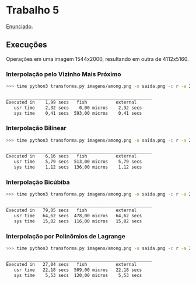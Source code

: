 # Trabalho 5

[Enunciado](papers/enunciado.pdf).

## Execuções

Operações em uma imagem 1544x2000, resultando em outra de 4112x5160.

### Interpolação pelo Vizinho Mais Próximo

```bash
>>> time python3 transforma.py imagens/among.png -o saida.png -c r -a 22 -e 2 -b 20 -m vizinho

________________________________________________________
Executed in    1,99 secs   fish           external
   usr time    2,32 secs    0,00 micros    2,32 secs
   sys time    0,41 secs  593,00 micros    0,41 secs

```

### Interpolação Bilinear

```bash
>>> time python3 transforma.py imagens/among.png -o saida.png -c r -a 22 -e 2 -b 20 -m bilinear

________________________________________________________
Executed in    6,16 secs   fish           external
   usr time    5,79 secs  513,00 micros    5,79 secs
   sys time    1,12 secs  136,00 micros    1,12 secs

```

### Interpolação Bicúbiba

```bash
>>> time python3 transforma.py imagens/among.png -o saida.png -c r -a 22 -e 2 -b 20 -m bicubica

________________________________________________________
Executed in   79,05 secs   fish           external
   usr time   64,62 secs  478,00 micros   64,62 secs
   sys time   15,02 secs  116,00 micros   15,02 secs

```

### Interpolação por Polinômios de Lagrange

```bash
>>> time python3 transforma.py imagens/among.png -o saida.png -c r -a 22 -e 2 -b 20 -m lagrange

________________________________________________________
Executed in   27,04 secs   fish           external
   usr time   22,18 secs  509,00 micros   22,18 secs
   sys time    5,53 secs  120,00 micros    5,53 secs

```
